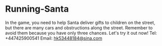 # Running-Santa
In the game, you need to help Santa deliver gifts to children on the street, but there are many cars and obstructions along the street. Remember to avoid them because you have only three chances. Let's try it out now!
Tel: +447425900541
Email: hk53448184@sina.com
